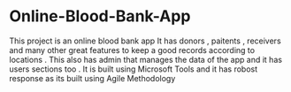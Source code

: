 # Online-Blood-Bank-App
This project is an online blood bank app 
It has donors , paitents , receivers and many other great features to keep a good records according to locations .
This also has admin that manages the data of the app and it has users sections too . 
It is built using Microsoft Tools and it has robost response as its built using Agile Methodology   
